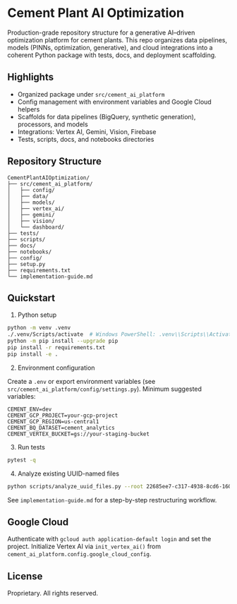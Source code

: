 # Cement Plant AI Optimization

Production-grade repository structure for a generative AI–driven optimization platform for cement plants. This repo organizes data pipelines, models (PINNs, optimization, generative), and cloud integrations into a coherent Python package with tests, docs, and deployment scaffolding.

## Highlights

- Organized package under `src/cement_ai_platform`
- Config management with environment variables and Google Cloud helpers
- Scaffolds for data pipelines (BigQuery, synthetic generation), processors, and models
- Integrations: Vertex AI, Gemini, Vision, Firebase
- Tests, scripts, docs, and notebooks directories

## Repository Structure

```
CementPlantAIOptimization/
├── src/cement_ai_platform/
│   ├── config/
│   ├── data/
│   ├── models/
│   ├── vertex_ai/
│   ├── gemini/
│   ├── vision/
│   └── dashboard/
├── tests/
├── scripts/
├── docs/
├── notebooks/
├── config/
├── setup.py
├── requirements.txt
└── implementation-guide.md
```

## Quickstart

1) Python setup

```bash
python -m venv .venv
./.venv/Scripts/activate  # Windows PowerShell: .venv\\Scripts\\Activate.ps1
python -m pip install --upgrade pip
pip install -r requirements.txt
pip install -e .
```

2) Environment configuration

Create a `.env` or export environment variables (see `src/cement_ai_platform/config/settings.py`). Minimum suggested variables:

```
CEMENT_ENV=dev
CEMENT_GCP_PROJECT=your-gcp-project
CEMENT_GCP_REGION=us-central1
CEMENT_BQ_DATASET=cement_analytics
CEMENT_VERTEX_BUCKET=gs://your-staging-bucket
```

3) Run tests

```bash
pytest -q
```

4) Analyze existing UUID-named files

```bash
python scripts/analyze_uuid_files.py --root 22685ee7-c317-4938-8cd6-16009a57eb19/Development
```

See `implementation-guide.md` for a step-by-step restructuring workflow.

## Google Cloud

Authenticate with `gcloud auth application-default login` and set the project. Initialize Vertex AI via `init_vertex_ai()` from `cement_ai_platform.config.google_cloud_config`.

## License

Proprietary. All rights reserved.

